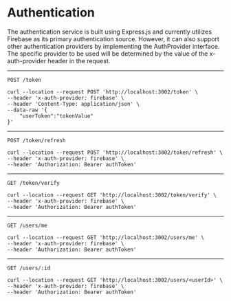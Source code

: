 # Authentication

The authentication service is built using Express.js and currently utilizes Firebase as its primary authentication source. However, it can also support other authentication providers by implementing the AuthProvider interface. The specific provider to be used will be determined by the value of the x-auth-provider header in the request.

---

`POST /token `

```
curl --location --request POST 'http://localhost:3002/token' \
--header 'x-auth-provider: firebase' \
--header 'Content-Type: application/json' \
--data-raw '{
    "userToken":"tokenValue"
}'
```

---

`POST /token/refresh `

```
curl --location --request POST 'http://localhost:3002/token/refresh' \
--header 'x-auth-provider: firebase' \
--header 'Authorization: Bearer authToken'
```

---

`GET /token/verify `

```
curl --location --request GET 'http://localhost:3002/token/verify' \
--header 'x-auth-provider: firebase' \
--header 'Authorization: Bearer authToken'
```

---

`GET /users/me `

```
curl --location --request GET 'http://localhost:3002/users/me' \
--header 'x-auth-provider: firebase' \
--header 'Authorization: Bearer authToken'
```

---

`GET /users/:id `

```
curl --location --request GET 'http://localhost:3002/users/<userId>' \
--header 'x-auth-provider: firebase' \
--header 'Authorization: Bearer authToken'
```

